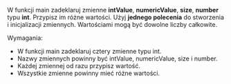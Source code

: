 W funkcji main zadeklaruj zmienne **intValue**, **numericValue**, **size**, **number** typu **int**. 
Przypisz im różne wartości. Użyj **jednego polecenia** do stworzenia i inicjalizacji zmiennych.
Wartościami mogą być dowolne liczby całkowite.

Wymagania:
- W funkcji main zadeklaruj cztery zmienne typu int.
- Nazwy zmiennych powinny być intValue, numericValue, size i number.
- Każdej zmiennej od razu przypisz wartość.
- Wszystkie zmienne powinny mieć różne wartości.